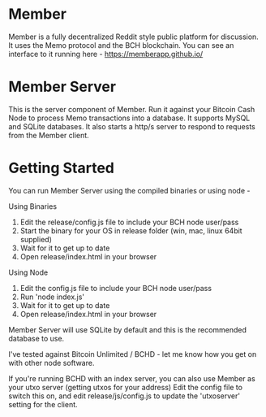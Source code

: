 # Member
Member is a fully decentralized Reddit style public platform for discussion. It uses the Memo protocol and the BCH blockchain. You can see an interface to it running here - https://memberapp.github.io/

# Member Server
This is the server component of Member. Run it against your Bitcoin Cash Node to process Memo transactions into a database. It supports MySQL and SQLite databases. It also starts a http/s server to respond to requests from the Member client.

# Getting Started

You can run Member Server using the compiled binaries or using node - 

Using Binaries
1. Edit the release/config.js file to include your BCH node user/pass 
2. Start the binary for your OS in release folder (win, mac, linux 64bit supplied)
3. Wait for it to get up to date 
4. Open release/index.html in your browser

Using Node
1. Edit the config.js file to include your BCH node user/pass 
2. Run 'node index.js'
3. Wait for it to get up to date 
4. Open release/index.html in your browser


Member Server will use SQLite by default and this is the recommended database to use.

I've tested against Bitcoin Unlimited / BCHD - let me know how you get on with other node software.

If you're running BCHD with an index server, you can also use Member as your utxo server (getting utxos for your address)
Edit the config file to switch this on, and edit release/js/config.js to update the 'utxoserver' setting for the client.

